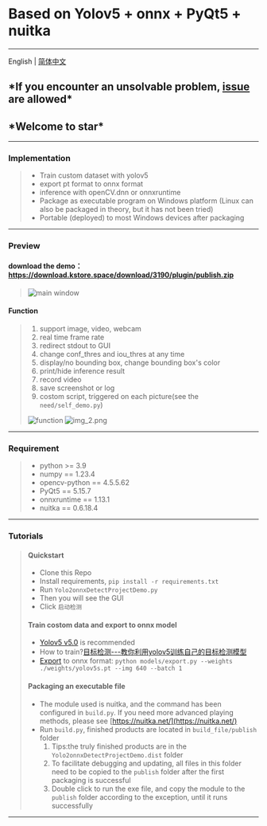 # Based on Yolov5 + onnx + PyQt5 + nuitka

---
English | [简体中文](.github/README_CN.md)

## \***If you encounter an unsolvable problem, [issue](https://github.com/xun-xh/yolov5-onnx-pyqt-exe/issues/new/choose) are allowed**\*

## \***Welcome to star**\*

---

### Implementation

> - Train custom dataset with yolov5
> - export pt format to onnx format
> - inference with openCV.dnn or onnxruntime
> - Package as executable program on Windows platform (Linux can also be packaged in theory, but it has not been tried)
> - Portable (deployed) to most Windows devices after packaging

---

### Preview

#### download the demo：<https://download.kstore.space/download/3190/plugin/publish.zip>

> ![main window](https://img-blog.csdnimg.cn/a52cbae15c7c4fc19ce5476b6374605f.png)

#### **Function**
>
> 1. support image, video, webcam
> 2. real time frame rate
> 3. redirect stdout to GUI
> 4. change conf_thres and iou_thres at any time
> 5. display/no bounding box, change bounding box's color
> 6. print/hide inference result
> 7. record video
> 8. save screenshot or log
> 9. costom script, triggered on each picture(see the `need/self_demo.py`)
>
> ![function](https://img-blog.csdnimg.cn/93bfdb8ebb844f78b1fb36745d4188a4.png#pic_center)
> ![img_2.png](https://img-blog.csdnimg.cn/d2651fe582694c40b818a798aeb154b6.png#pic_center)

---

### Requirement

> - python >= 3.9
> - numpy == 1.23.4
> - opencv-python == 4.5.5.62
> - PyQt5 == 5.15.7
> - onnxruntime == 1.13.1
> - nuitka == 0.6.18.4

---

### Tutorials

> #### Quickstart
>
> - Clone this Repo
> - Install requirements, `pip install -r requirements.txt`
> - Run `Yolo2onnxDetectProjectDemo.py`
> - Then you will see the GUI
> - Click `启动检测`
>
>#### Train costom data and export to onnx model
>
> - [Yolov5 v5.0](https://github.com/ultralytics/yolov5/tree/v5.0) is recommended
> - How to train?[目标检测---教你利用yolov5训练自己的目标检测模型](https://blog.csdn.net/jiaoty19/article/details/125614783)
> - [Export](https://github.com/ultralytics/yolov5/issues/251) to onnx format: `python models/export.py --weights ./weights/yolov5s.pt --img 640 --batch 1`
>
>#### Packaging an executable file
>
> - The module used is nuitka, and the command has been configured in `build.py`. If you need more advanced playing methods, please see [https://nuitka.net/](https://nuitka.net/)
> - Run `build.py`, finished products are located in `build_file/publish` folder
>   1. Tips:the truly finished products are in the `Yolo2onnxDetectProjectDemo.dist` folder
>   2. To facilitate debugging and updating, all files in this folder need to be copied to the `publish` folder after the first packaging is successful
>   3. Double click to run the exe file, and copy the module to the `publish` folder according to the exception,  until it runs successfully

---

